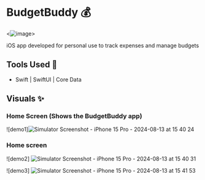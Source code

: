 # BudgetBuddy 💰

<![image](https://github.com/user-attachments/assets/d4cb3787-cc1c-4fcc-9d53-8347e8bb3915)>

iOS app developed for personal use to track expenses and manage budgets

## Tools Used 🔧
- Swift | SwiftUI | Core Data

## Visuals ✨

### Home Screen (Shows the BudgetBuddy app)

![demo1]![Simulator Screenshot - iPhone 15 Pro - 2024-08-13 at 15 40 24](https://github.com/user-attachments/assets/5b262c80-e982-456d-8bcc-cef56c0669e6)


### Home screen

![demo2] ![Simulator Screenshot - iPhone 15 Pro - 2024-08-13 at 15 40 31](https://github.com/user-attachments/assets/3cc2ffd4-cc35-46ca-a061-c29fd799511b)


![demo3] ![Simulator Screenshot - iPhone 15 Pro - 2024-08-13 at 15 41 53](https://github.com/user-attachments/assets/eadcd07a-35f7-43a8-9516-31b28aacd9df)

